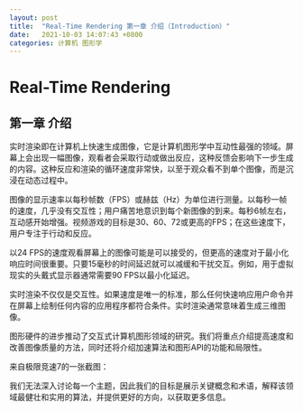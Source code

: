 ```yaml
---
layout: post
title:  "Real-Time Rendering 第一章 介绍（Introduction）"
date:   2021-10-03 14:07:43 +0800
categories: 计算机 图形学
---
```


# Real-Time Rendering

## 第一章 介绍

实时渲染即在计算机上快速生成图像，它是计算机图形学中互动性最强的领域。屏幕上会出现一幅图像，观看者会采取行动或做出反应，这种反馈会影响下一步生成的内容。这种反应和渲染的循环速度非常快，以至于观众看不到单个图像，而是沉浸在动态过程中。

图像的显示速率以每秒帧数（FPS）或赫兹（Hz）为单位进行测量。以每秒一帧的速度，几乎没有交互性；用户痛苦地意识到每个新图像的到来。每秒6帧左右，互动感开始增强。视频游戏的目标是30、60、72或更高的FPS；在这些速度下，用户专注于行动和反应。

以24 FPS的速度观看屏幕上的图像可能是可以接受的，但更高的速度对于最小化响应时间很重要。只要15毫秒的时间延迟就可以减缓和干扰交互。例如，用于虚拟现实的头戴式显示器通常需要90 FPS以最小化延迟。

实时渲染不仅仅是交互性。如果速度是唯一的标准，那么任何快速响应用户命令并在屏幕上绘制任何内容的应用程序都符合条件。实时渲染通常意味着生成三维图像。

图形硬件的进步推动了交互式计算机图形领域的研究。我们将重点介绍提高速度和改善图像质量的方法，同时还将介绍加速算法和图形API的功能和局限性。

来自极限竞速7的一张截图：

我们无法深入讨论每一个主题，因此我们的目标是展示关键概念和术语，解释该领域最健壮和实用的算法，并提供更好的方向，以获取更多信息。